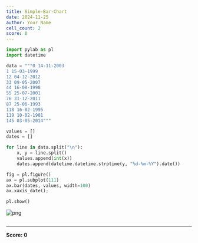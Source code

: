 ```yaml
---
title: Simple-Bar-Chart
date: 2024-11-25
author: Your Name
cell_count: 2
score: 0
---
```


```python
import pylab as pl
import datetime

data = """0 14-11-2003
1 15-03-1999
12 04-12-2012
33 09-05-2007
44 16-08-1998
55 25-07-2001
76 31-12-2011
87 25-06-1993
118 16-02-1995
119 10-02-1981
145 03-05-2014"""

values = []
dates = []

for line in data.split("\n"):
    x, y = line.split()
    values.append(int(x))
    dates.append(datetime.datetime.strptime(y, "%d-%m-%Y").date())

fig = pl.figure()
ax = pl.subplot(111)
ax.bar(dates, values, width=100)
ax.xaxis_date();

pl.show()
```


    
![png](/mlnotes/images/simple-bar-chart_0_0.png)
    



```python

```


---
**Score: 0**
